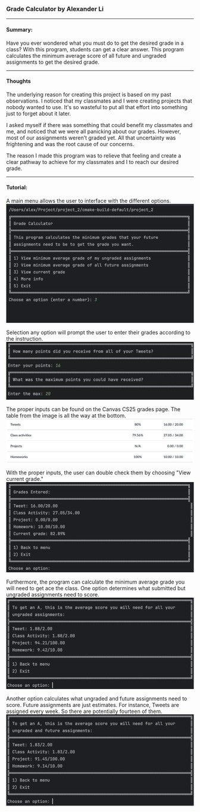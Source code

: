 ### Grade Calculator by Alexander Li

---

#### Summary:
Have you ever wondered what you must do to get the 
desired grade in a class? With this program, students can 
get a clear answer.  This program calculates the minimum 
average score of all future and ungraded assignments to get
the desired grade.

---

#### Thoughts

The underlying reason for creating this project is based on
my past observations. I noticed that my classmates and I
were creating projects that nobody wanted to use. It's
so wasteful to put all that effort into something just to
forget about it later.

I asked myself if there was something that could
benefit my classmates and me, and noticed that we were
all panicking about our grades. However, most of our 
assignments weren't graded yet. All that uncertainty was 
frightening and was the root cause of our concerns.

The reason I made this program was to relieve that feeling
and create a clear pathway to achieve for my classmates
and I to reach our desired grade.

---

#### Tutorial:

A main menu allows the user to interface with the
different options.
![image description](img_main_menu.png)

Selection any option will prompt the user to
enter their grades according to the instruction.
![image description](img_input.png)

The proper inputs can be found on the Canvas CS25
grades page. The table from the image is all
the way at the bottom.
![image description](img_canvas.png)

With the proper inputs, the user can double
check them by choosing "View current grade."
![image description](img_grade.png)

Furthermore, the program can calculate
the minimum average grade you will need
to get ace the class. One option determines 
what submitted but ungraded assignments need
to score.
![image description](img_ungraded.png)

Another option calculates what ungraded and
future assignments need to score. Future
assignments are just estimates. For instance, 
Tweets are assigned every week. So there are 
potentially fourteen of them.
![image description](img_projected.png)








